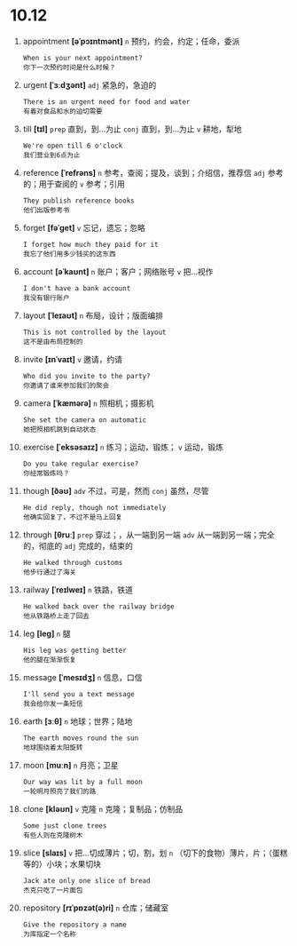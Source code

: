 # 10.12

1. appointment **[əˈpɔɪntmənt]** `n` 预约，约会，约定；任命，委派

   ```
   When is your next appointment?
   你下一次预约时间是什么时候？
   ```

2. urgent **[ˈɜːdʒənt]** `adj` 紧急的，急迫的

   ```
   There is an urgent need for food and water
   有着对食品和水的迫切需要
   ```

3. till **[tɪl]** `prep` 直到，到...为止 `conj` 直到，到...为止 `v` 耕地，犁地

   ```
   We're open till 6 o'clock
   我们营业到6点为止
   ```

4. reference **[ˈrefrəns]** `n` 参考，查阅；提及，谈到；介绍信，推荐信 `adj` 参考的；用于查阅的 `v` 参考；引用

   ```
   They publish reference books
   他们出版参考书
   ```

5. forget **[fəˈɡet]** `v` 忘记，遗忘；忽略

   ```
   I forget how much they paid for it
   我忘了他们用多少钱买的这东西
   ```

6. account **[əˈkaʊnt]** `n` 账户；客户；网络账号 `v` 把...视作

   ```
   I don't have a bank account
   我没有银行账户
   ```

7. layout **[ˈleɪaʊt]** `n` 布局，设计；版面编排

   ```
   This is not controlled by the layout
   这不是由布局控制的
   ```

8. invite **[ɪnˈvaɪt]** `v` 邀请，约请

   ```
   Who did you invite to the party?
   你邀请了谁来参加我们的聚会
   ```

9. camera **[ˈkæmərə]** `n` 照相机；摄影机

   ```
   She set the camera on automatic
   她把照相机跳到自动状态
   ```

10. exercise **[ˈeksəsaɪz]** `n` 练习；运动，锻炼； `v` 运动，锻炼

    ```
    Do you take regular exercise?
    你经常锻炼吗？
    ```

11. though **[ðəʊ]** `adv` 不过，可是，然而 `conj` 虽然，尽管

    ```
    He did reply, though not immediately
    他确实回复了，不过不是马上回复
    ```

12. through **[θruː]** `prep` 穿过；，从一端到另一端 `adv` 从一端到另一端；完全的，彻底的 `adj` 完成的，结束的

    ```
    He walked through customs
    他步行通过了海关
    ```

13. railway **[ˈreɪlweɪ]** `n` 铁路，铁道

    ```
    He walked back over the railway bridge
    他从铁路桥上走了回去
    ```

14. leg **[leɡ]** `n` 腿

    ```
    His leg was getting better
    他的腿在渐渐恢复
    ```

15. message **[ˈmesɪdʒ]** `n` 信息，口信

    ```
    I'll send you a text message
    我会给你发一条短信
    ```

16. earth **[ɜːθ]** `n` 地球；世界；陆地

    ```
    The earth moves round the sun
    地球围绕着太阳旋转
    ```

17. moon **[muːn]** `n` 月亮；卫星

    ```
    Our way was lit by a full moon
    一轮明月照亮了我们的路
    ```

18. clone **[kləʊn]** `v` 克隆 `n` 克隆；复制品；仿制品

    ```
    Some just clone trees
    有些人则在克隆树木
    ```

19. slice **[slaɪs]** `v` 把...切成薄片；切，割，划 `n` （切下的食物）薄片，片；（蛋糕等的）小块；水果切块

    ```
    Jack ate only one slice of bread
    杰克只吃了一片面包
    ```

20. repository **[rɪˈpɒzət(ə)ri]** `n` 仓库；储藏室

    ```
    Give the repository a name
    为库指定一个名称
    ```
